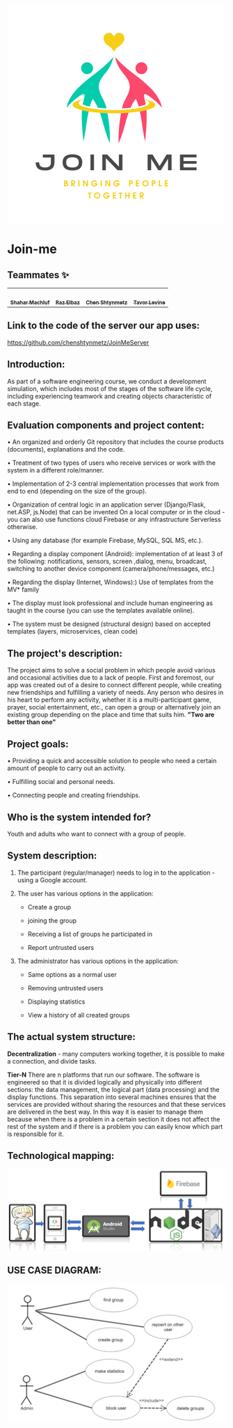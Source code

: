 ![alt text](https://github.com/ShaharMachluf/Join-me-2/blob/master/logo/Join%20me.png) 

# Join-me

## Teammates ✨

<!-- ALL-CONTRIBUTORS-LIST:START - Do not remove or modify this section -->
<!-- prettier-ignore-start -->
<!-- markdownlint-disable -->
<table>
  <tr>
    <td align="center"><a href="https://github.com/ShaharMachluf"><br /><sub><b>Shahar Machluf</b></sub></a><br /> </td>
    <td align="center"><a href="https://github.com/RazElbaz"><br /><sub><b>Raz Elbaz</b></sub></a><br /> </td>
    <td align="center"><a href="https://github.com/chenshtynmetz"><br /><sub><b>Chen Shtynmetz</b></sub></a><br /> </td>
    <td align="center"><a href="https://github.com/tavorlevine"><br /><sub><b>Tavor Levine</b></sub></a><br /> </td>
  </tr>
</table>

## Link to the code of the server our app uses:
https://github.com/chenshtynmetz/JoinMeServer

## Introduction:
As part of a software engineering course, we conduct a development simulation, which includes most of the stages of the software life cycle, including experiencing teamwork and creating objects characteristic of each stage.


## Evaluation components and project content:
• An organized and orderly Git repository that includes the course products (documents), explanations and the code.

• Treatment of two types of users who receive services or work with the system in a different role/manner.

• Implementation of 2-3 central implementation processes that work from end to end (depending on the size of the group).

• Organization of central logic in an application server (Django/Flask, net.ASP, js.Node) that can be invented On a local computer or in the cloud - you can also use functions cloud Firebase or any infrastructure Serverless otherwise.

• Using any database (for example Firebase, MySQL, SQL MS, etc.).

• Regarding a display component (Android): implementation of at least 3 of the following: notifications, sensors, screen ,dialog, menu, broadcast, switching to another device component (camera/phone/messages, etc.)

• Regarding the display (Internet, Windows):) Use of templates from the MV* family

• The display must look professional and include human engineering as taught in the course (you can use the templates available online).

• The system must be designed (structural design) based on accepted templates (layers, microservices, clean code)


## The project's description:

The project aims to solve a social problem in which people avoid various and occasional activities due to a lack of people. First and foremost, our app was created out of a desire to connect different people, while creating new friendships and fulfilling a variety of needs. Any person who desires in his heart to perform any activity, whether it is a multi-participant game, prayer, social entertainment, etc., can open a group or alternatively join an existing group depending on the place and time that suits him.
 **"Two are better than one"** 

## Project goals:

• Providing a quick and accessible solution to people who need a certain amount of people to carry out an activity.

• Fulfilling social and personal needs.

• Connecting people and creating friendships.

## Who is the system intended for?
Youth and adults who want to connect with a group of people.

## System description:
1. The participant (regular/manager) needs to log in to the application - using a Google account.
2. The user has various options in the application:

     - Create a group

     - joining the group

     - Receiving a list of groups he participated in

     - Report untrusted users

3. The administrator has various options in the application:
     - Same options as a normal user
     
     - Removing untrusted users
     
     - Displaying statistics
     
     - View a history of all created groups


## The actual system structure:

**Decentralization** - many computers working together, it is possible to make a connection, and divide tasks.

**Tier-N** There are n platforms that run our software.
The software is engineered so that it is divided logically and physically into different sections: the data management, the logical part (data processing) and the display functions.
This separation into several machines ensures that the services are provided without sharing the resources and that these services are delivered in the best way.
In this way it is easier to manage them because when there is a problem in a certain section it does not affect the rest of the system and if there is a problem you can easily know which part is responsible for it.

## Technological mapping:

![alt text](https://github.com/ShaharMachluf/Join-me-2/blob/master/logo/Technological_mapping.png) 

## USE CASE DIAGRAM:

![alt text](https://github.com/ShaharMachluf/Join-me-2/blob/master/logo/diagram.png) 

